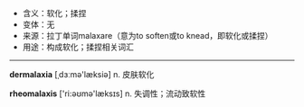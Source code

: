 - <span class="definition">含义：软化；揉捏</span>
- <span class="definition">变体：无</span>
- <span class="definition">来源：拉丁单词malaxare（意为to soften或to knead，即软化或揉捏）</span>
- <span class="definition">用途：构成软化；揉捏相关词汇</span>

---

<span class="vocabulary">**dermalaxia**</span> [ˌdɜːmә'læksiә] n. 皮肤软化

<span class="vocabulary">**rheomalaxis**</span> ['ri:əʊmə'læksɪs] n. 失调性；流动致软性

